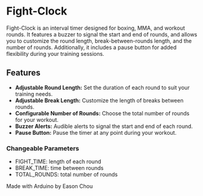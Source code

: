 # Fight-Clock

Fight-Clock is an interval timer designed for boxing, MMA, and workout rounds. It features a buzzer to signal the start and end of rounds, and allows you to customize the round length, break-between-rounds length, and the number of rounds. Additionally, it includes a pause button for added flexibility during your training sessions.

## Features

- **Adjustable Round Length:** Set the duration of each round to suit your training needs.
- **Adjustable Break Length:** Customize the length of breaks between rounds.
- **Configurable Number of Rounds:** Choose the total number of rounds for your workout.
- **Buzzer Alerts:** Audible alerts to signal the start and end of each round.
- **Pause Button:** Pause the timer at any point during your workout.

### Changeable Parameters
- FIGHT_TIME: length of each round
- BREAK_TIME: time between rounds
- TOTAL_ROUNDS: total number of rounds

Made with Arduino by Eason Chou
